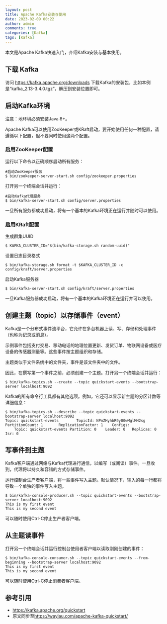 ```yaml
---
layout: post
title: Apache Kafka安装与使用
date: 2023-02-09 00:22
author: admin
comments: true
categories: [Kafka]
tags: [Kafka]
---
```


本文是Apache Kafka快速入门，介绍Kafka安装与基本使用。

<!-- more -->

## 下载 Kafka


访问 <https://kafka.apache.org/downloads> 下载Kafka的安装包，比如本例是“kafka_2.13-3.4.0.tgz”，解压到安装位置即可。


## 启动Kafka环境

注意：地环境必须安装Java 8+。


Apache Kafka可以使用ZooKeeper或KRaft启动，要开始使用任何一种配置，请遵循以下配置，但不要同时使用这两个配置。



### 启用ZooKeeper配置

运行以下命令以正确顺序启动所有服务：

```
#启动ZooKeeper服务
$ bin/zookeeper-server-start.sh config/zookeeper.properties
```


打开另一个终端会话并运行：

```
#启动Kafka代理服务
$ bin/kafka-server-start.sh config/server.properties
```


一旦所有服务都成功启动，将有一个基本的Kafka环境正在运行并随时可以使用。

### 启用KRaft配置

生成群集UUID

```
$ KAFKA_CLUSTER_ID="$(bin/kafka-storage.sh random-uuid)"
```


设置日志目录格式

```
$ bin/kafka-storage.sh format -t $KAFKA_CLUSTER_ID -c config/kraft/server.properties
```


启动Kafka服务器

```
$ bin/kafka-server-start.sh config/kraft/server.properties
```


一旦Kafka服务器成功启动，将有一个基本的Kafka环境正在运行并可以使用。


## 创建主题（topic）以存储事件（event）

Kafka是一个分布式事件流平台，它允许在多台机器上读、写、存储和处理事件（也称为记录或消息）。



示例事件包括支付交易、移动电话的地理位置更新、发货订单、物联网设备或医疗设备的传感器测量等。这些事件按主题组织和存储。

主题类似于文件系统中的文件夹，事件是该文件夹中的文件。

因此，在撰写第一个事件之前，必须创建一个主题。打开另一个终端会话并运行：

```
$ bin/kafka-topics.sh --create --topic quickstart-events --bootstrap-server localhost:9092
```


Kafka的所有命令行工具都有其他选项。例如，它还可以显示新主题的分区计数等详细信息：


```
$ bin/kafka-topics.sh --describe --topic quickstart-events --bootstrap-server localhost:9092
Topic: quickstart-events        TopicId: NPmZHyhbR9y00wMglMH2sg PartitionCount: 1       ReplicationFactor: 1	Configs:
    Topic: quickstart-events Partition: 0    Leader: 0   Replicas: 0 Isr: 0
```

## 写事件到主题


Kafka客户端通过网络与Kafka代理进行通信，以编写（或阅读）事件。一旦收到，代理将以持久和容错的方式存储事件。

运行控制台生产者客户端，将一些事件写入主题。默认情况下，输入的每一行都将导致一个单独的事件写入主题。


```
$ bin/kafka-console-producer.sh --topic quickstart-events --bootstrap-server localhost:9092
This is my first event
This is my second event
```



可以随时使用Ctrl-C停止生产者客户端。


## 从主题读事件

打开另一个终端会话并运行控制台使用者客户端以读取刚刚创建的事件：


```
$ bin/kafka-console-consumer.sh --topic quickstart-events --from-beginning --bootstrap-server localhost:9092
This is my first event
This is my second event
```


可以随时使用Ctrl-C停止消费者客户端。



## 参考引用

* https://kafka.apache.org/quickstart
* 原文同步至<https://waylau.com/apache-kafka-quickstart/>